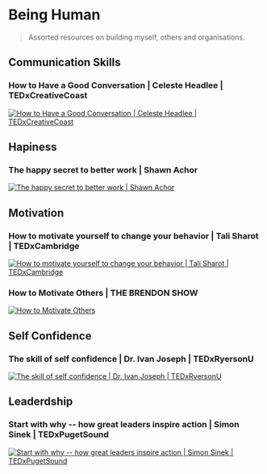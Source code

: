 # Being Human

> Assorted resources on building myself, others and organisations.

## Communication Skills

### How to Have a Good Conversation | Celeste Headlee | TEDxCreativeCoast

[![How to Have a Good Conversation | Celeste Headlee | TEDxCreativeCoast](http://img.youtube.com/vi/H6n3iNh4XLI/0.jpg)](http://www.youtube.com/watch?v=H6n3iNh4XLI "How to Have a Good Conversation | Celeste Headlee | TEDxCreativeCoast")

## Hapiness

### The happy secret to better work | Shawn Achor

[![The happy secret to better work | Shawn Achor](http://img.youtube.com/vi/fLJsdqxnZb0/0.jpg)](http://www.youtube.com/watch?v=fLJsdqxnZb0 "The happy secret to better work | Shawn Achor")

## Motivation

### How to motivate yourself to change your behavior | Tali Sharot | TEDxCambridge

[![How to motivate yourself to change your behavior | Tali Sharot | TEDxCambridge](http://img.youtube.com/vi/xp0O2vi8DX4/0.jpg)](http://www.youtube.com/watch?v=xp0O2vi8DX4 "How to motivate yourself to change your behavior | Tali Sharot | TEDxCambridge")

### How to Motivate Others | THE BRENDON SHOW

[![How to Motivate Others](http://img.youtube.com/vi/cetYtq-GUKc/0.jpg)](http://www.youtube.com/watch?v=cetYtq-GUKc "How to Motivate Others")

## Self Confidence

### The skill of self confidence | Dr. Ivan Joseph | TEDxRyersonU

[![The skill of self confidence | Dr. Ivan Joseph | TEDxRyersonU](http://img.youtube.com/vi/w-HYZv6HzAs/0.jpg)](http://www.youtube.com/watch?v=w-HYZv6HzAs "The skill of self confidence | Dr. Ivan Joseph | TEDxRyersonU")

## Leaderdship

### Start with why -- how great leaders inspire action | Simon Sinek | TEDxPugetSound

[![Start with why -- how great leaders inspire action | Simon Sinek | TEDxPugetSound](http://img.youtube.com/vi/u4ZoJKF_VuA/0.jpg)](http://www.youtube.com/watch?v=u4ZoJKF_VuA "Start with why -- how great leaders inspire action | Simon Sinek | TEDxPugetSound")
